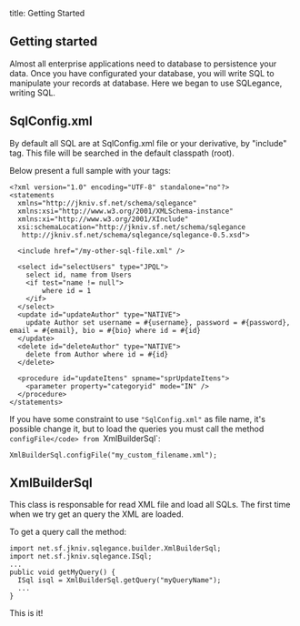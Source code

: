 title: Getting Started


Getting started
----------------------

Almost all enterprise applications need to database to persistence your data.  Once you have configurated your database, you will write SQL to manipulate your records at database. Here we began to use SQLegance, writing SQL.

## SqlConfig.xml

By default all SQL are at SqlConfig.xml file or your derivative, by "include" tag. This file will be searched in the default classpath (root).
        
Below present a full sample with your tags:
        
    <?xml version="1.0" encoding="UTF-8" standalone="no"?>
    <statements
      xmlns="http://jkniv.sf.net/schema/sqlegance"
      xmlns:xsi="http://www.w3.org/2001/XMLSchema-instance"
      xmlns:xi="http://www.w3.org/2001/XInclude"
      xsi:schemaLocation="http://jkniv.sf.net/schema/sqlegance
       http://jkniv.sf.net/schema/sqlegance/sqlegance-0.5.xsd">

      <include href="/my-other-sql-file.xml" />
    
      <select id="selectUsers" type="JPQL">
        select id, name from Users
        <if test="name != null">
            where id = 1
        </if>
      </select>
      <update id="updateAuthor" type="NATIVE">
        update Author set username = #{username}, password = #{password}, email = #{email}, bio = #{bio} where id = #{id}
      </update>
      <delete id="deleteAuthor" type="NATIVE">
        delete from Author where id = #{id}
      </delete>

      <procedure id="updateItens" spname="sprUpdateItens">
        <parameter property="categoryid" mode="IN" />
      </procedure>
    </statements>      


If you have some constraint to use `"SqlConfig.xml"` as file name, it's possible change it, but to load the queries you must call the method `configFile</code> from `XmlBuilderSql`:


    XmlBuilderSql.configFile("my_custom_filename.xml");


## XmlBuilderSql

This class is responsable for read XML file and load all SQLs. The first time when we try get an query the XML are loaded.
        
To get a query call the method:  

    import net.sf.jkniv.sqlegance.builder.XmlBuilderSql;
    import net.sf.jkniv.sqlegance.ISql;
    ...
    public void getMyQuery() {        
      ISql isql = XmlBuilderSql.getQuery("myQueryName");
      ...
    }

This is it!
